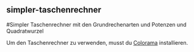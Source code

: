 ## simpler-taschenrechner
#Simpler Taschenrechner mit den Grundrechenarten und Potenzen und Quadratwurzel

Um den Taschenrechner zu verwenden, musst du [Colorama](https://pypi.org/project/colorama/) installieren.
